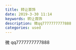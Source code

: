 ```yaml
---
title: 转让首饰
date: 2019-3-30 11:14
keywords: 转让首饰
description: 微qq7777777777888
categories: used
---
```

<td class="t_f" id="postmessage_3344859">

微 qq7777777777888<br/>
<img alt="" border="0" class="zoom" data-cf-modified-5b3b8711febf7991de186b6c-="" file="http://www.flw.ph/data/appbyme/upload/image/201903/30/DZheV1cu1xCM.jpg" id="aimg_IQB6G" lazyloadthumb="1" onclick="" onmouseover="" src="http://www.flw.ph/data/appbyme/upload/image/201903/30/DZheV1cu1xCM.jpg"/><br/>
<img alt="" border="0" class="zoom" data-cf-modified-5b3b8711febf7991de186b6c-="" file="http://www.flw.ph/data/appbyme/upload/image/201903/30/88Q3oAR1a3A4.jpg" id="aimg_ltIh9" lazyloadthumb="1" onclick="" onmouseover="" src="http://www.flw.ph/data/appbyme/upload/image/201903/30/88Q3oAR1a3A4.jpg"/><br/>
<img alt="" border="0" class="zoom" data-cf-modified-5b3b8711febf7991de186b6c-="" file="http://www.flw.ph/data/appbyme/upload/image/201903/30/gJMouUmEnAbp.jpg" id="aimg_Rsk42" lazyloadthumb="1" onclick="" onmouseover="" src="http://www.flw.ph/data/appbyme/upload/image/201903/30/gJMouUmEnAbp.jpg"/><br/>
<img alt="" border="0" class="zoom" data-cf-modified-5b3b8711febf7991de186b6c-="" file="http://www.flw.ph/data/appbyme/upload/image/201903/30/w2N8MGpNx8nb.jpg" id="aimg_a5es8" lazyloadthumb="1" onclick="" onmouseover="" src="http://www.flw.ph/data/appbyme/upload/image/201903/30/w2N8MGpNx8nb.jpg"/><br/>
<img alt="" border="0" class="zoom" data-cf-modified-5b3b8711febf7991de186b6c-="" file="http://www.flw.ph/data/appbyme/upload/image/201903/30/HvD7NRwOR45T.jpg" id="aimg_XoLH8" lazyloadthumb="1" onclick="" onmouseover="" src="http://www.flw.ph/data/appbyme/upload/image/201903/30/HvD7NRwOR45T.jpg"/><br/>
<img alt="" border="0" class="zoom" data-cf-modified-5b3b8711febf7991de186b6c-="" file="http://www.flw.ph/data/appbyme/upload/image/201903/30/ZMstKkHhHrgj.jpg" id="aimg_ZJc61" lazyloadthumb="1" onclick="" onmouseover="" src="http://www.flw.ph/data/appbyme/upload/image/201903/30/ZMstKkHhHrgj.jpg"/><br/>
<img alt="" border="0" class="zoom" data-cf-modified-5b3b8711febf7991de186b6c-="" file="http://www.flw.ph/data/appbyme/upload/image/201903/30/dA7T6ADSVSF4.jpg" id="aimg_FC48S" lazyloadthumb="1" onclick="" onmouseover="" src="http://www.flw.ph/data/appbyme/upload/image/201903/30/dA7T6ADSVSF4.jpg"/><br/>
<img alt="" border="0" class="zoom" data-cf-modified-5b3b8711febf7991de186b6c-="" file="http://www.flw.ph/data/appbyme/upload/image/201903/30/tNIgMnrOh5IL.jpg" id="aimg_U3uVQ" lazyloadthumb="1" onclick="" onmouseover="" src="http://www.flw.ph/data/appbyme/upload/image/201903/30/tNIgMnrOh5IL.jpg"/><br/>
<img alt="" border="0" class="zoom" data-cf-modified-5b3b8711febf7991de186b6c-="" file="http://www.flw.ph/data/appbyme/upload/image/201903/30/em5ULaMBnZOj.jpg" id="aimg_W5OSK" lazyloadthumb="1" onclick="" onmouseover="" src="http://www.flw.ph/data/appbyme/upload/image/201903/30/em5ULaMBnZOj.jpg"/><br/>
<img alt="" border="0" class="zoom" data-cf-modified-5b3b8711febf7991de186b6c-="" file="http://www.flw.ph/data/appbyme/upload/image/201903/30/xZ0EA36j0LDC.jpg" id="aimg_R89aD" lazyloadthumb="1" onclick="" onmouseover="" src="http://www.flw.ph/data/appbyme/upload/image/201903/30/xZ0EA36j0LDC.jpg"/><br/>
</td>

